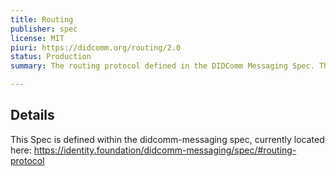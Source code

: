 ```yaml
---
title: Routing
publisher: spec
license: MIT
piuri: https://didcomm.org/routing/2.0
status: Production
summary: The routing protocol defined in the DIDComm Messaging Spec. This enables the message sender to package the final message on a route shared by the message recipient.

---
```


## Details

This Spec is defined within the didcomm-messaging spec, currently located here: https://identity.foundation/didcomm-messaging/spec/#routing-protocol